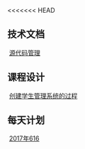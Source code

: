 <<<<<<< HEAD
## 技术文档
 [源代码管理](./YDM.md) 
## 课程设计
 [创建学生管理系统的过程](./stu.md)
## 每天计划
 [2017年616](./20170616.md)

